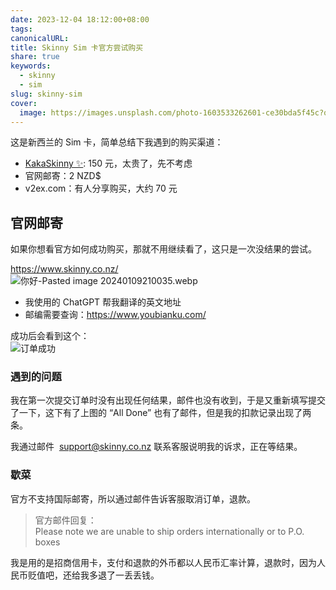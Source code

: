 ```yaml
---  
date: 2023-12-04 18:12:00+08:00  
tags:   
canonicalURL:   
title: Skinny Sim 卡官方尝试购买  
share: true  
keywords:  
  - skinny  
  - sim  
slug: skinny-sim  
cover:  
  image: https://images.unsplash.com/photo-1603533262601-ce30bda5f45c?q=80&w=720&auto=format&fit=crop&ixlib=rb-4.0.3&ixid=M3wxMjA3fDB8MHxwaG90by1wYWdlfHx8fGVufDB8fHx8fA%3D%3D  
---  
```

  
这是新西兰的 Sim 卡，简单总结下我遇到的购买渠道：  
  
- [KakaSkinny ✨](https://kakaskinny.com/): 150 元，太贵了，先不考虑  
- 官网邮寄：2 NZD$  
- v2ex.com：有人分享购买，大约 70 元  
  
## 官网邮寄  
如果你想看官方如何成功购买，那就不用继续看了，这只是一次没结果的尝试。  
  
https://www.skinny.co.nz/  
![你好-Pasted image 20240109210035.webp](/images/%E4%BD%A0%E5%A5%BD-Pasted%20image%2020240109210035.webp)  
  
- 我使用的 ChatGPT 帮我翻译的英文地址  
- 邮编需要查询：https://www.youbianku.com/  
  
成功后会看到这个：  
![订单成功](/images/a8fd3d2347aa2c925146c79d603fdb27.png)  
  
### 遇到的问题  
我在第一次提交订单时没有出现任何结果，邮件也没有收到，于是又重新填写提交了一下，这下有了上图的 “All Done” 也有了邮件，但是我的扣款记录出现了两条。  
  
我通过邮件  [support@skinny.co.nz](mailto:support@skinny.co.nz) 联系客服说明我的诉求，正在等结果。  
  
### 歇菜  
官方不支持国际邮寄，所以通过邮件告诉客服取消订单，退款。  
> 官方邮件回复：  
> Please note we are unable to ship orders internationally or to P.O. boxes  
  
我是用的是招商信用卡，支付和退款的外币都以人民币汇率计算，退款时，因为人民币贬值吧，还给我多退了一丢丢钱。